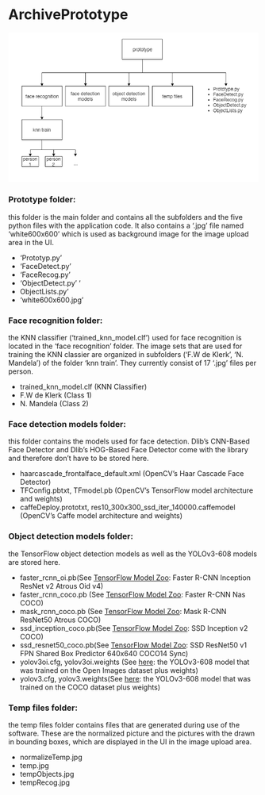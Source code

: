 # ArchivePrototype

![project structure](./images/image(9).png "Project Structure")


### Prototype folder: 

this folder is the main folder and contains all the subfolders and the five python files with the application code.
It also contains a ‘.jpg’ file named ‘white600x600’ which is used as background image for the image upload area in the UI.
* ‘Prototyp.py’ 
* ‘FaceDetect.py’ 
* ‘FaceRecog.py’ 
* ‘ObjectDetect.py’ ‘
* ObjectLists.py’ 
* ‘white600x600.jpg’


### Face recognition folder: 

the KNN classifier (‘trained_knn_model.clf’) used for face recognition is located in the ‘face recognition’ folder. 
The image sets that are used for training the KNN classier are organized in subfolders (‘F.W de Klerk’, ‘N. Mandela’) 
of the folder ‘knn train’. They currently consist of 17 ‘.jpg’ files per person.
*  trained_knn_model.clf (KNN Classifier)
*  F.W de Klerk (Class 1)
*  N. Mandela (Class 2)


### Face detection models folder: 

this folder contains the models used for face detection. Dlib’s CNN-Based Face Detector and Dlib’s HOG-Based Face Detector come with the library 
and therefore don’t have to be stored here.
* haarcascade_frontalface_default.xml (OpenCV’s Haar Cascade Face Detector)
* TFConfig.pbtxt, TFmodel.pb (OpenCV’s TensorFlow model architecture and weights)
* caffeDeploy.prototxt, res10_300x300_ssd_iter_140000.caffemodel (OpenCV’s Caffe model architecture and weights) 


### Object detection models folder: 

the TensorFlow object detection models as well as the YOLOv3-608 models are stored here. 
* faster_rcnn_oi.pb(See [TensorFlow Model Zoo](https://github.com/tensorflow/models/blob/master/research/object_detection/g3doc/detection_model_zoo.md): Faster R-CNN Inception ResNet v2 Atrous Oid v4) 
* faster_rcnn_coco.pb (See [TensorFlow Model Zoo](https://github.com/tensorflow/models/blob/master/research/object_detection/g3doc/detection_model_zoo.md): Faster R-CNN Nas COCO) 
* mask_rcnn_coco.pb (See [TensorFlow Model Zoo](https://github.com/tensorflow/models/blob/master/research/object_detection/g3doc/detection_model_zoo.md): Mask R-CNN ResNet50 Atrous COCO) 
* ssd_inception_coco.pb(See [TensorFlow Model Zoo](https://github.com/tensorflow/models/blob/master/research/object_detection/g3doc/detection_model_zoo.md): SSD Inception v2 COCO) 
* ssd_resnet50_coco.pb(See [TensorFlow Model Zoo](https://github.com/tensorflow/models/blob/master/research/object_detection/g3doc/detection_model_zoo.md): SSD ResNet50 v1 FPN Shared Box Predictor 640x640 COCO14 Sync)
* yolov3oi.cfg, yolov3oi.weights (See [here](https://pjreddie.com/darknet/yolo/): the YOLOv3-608 model that was trained on the Open Images dataset  plus weights)
* yolov3.cfg, yolov3.weights(See [here](https://pjreddie.com/darknet/yolo/): the YOLOv3-608 model that was trained on the COCO dataset  plus weights) 

### Temp files folder: 

the temp files folder contains files that are generated during use of the software. 
These are the normalized picture and the pictures with the drawn in bounding boxes, 
which are displayed in the UI in the image upload area.
* normalizeTemp.jpg
* temp.jpg
* tempObjects.jpg
* tempRecog.jpg